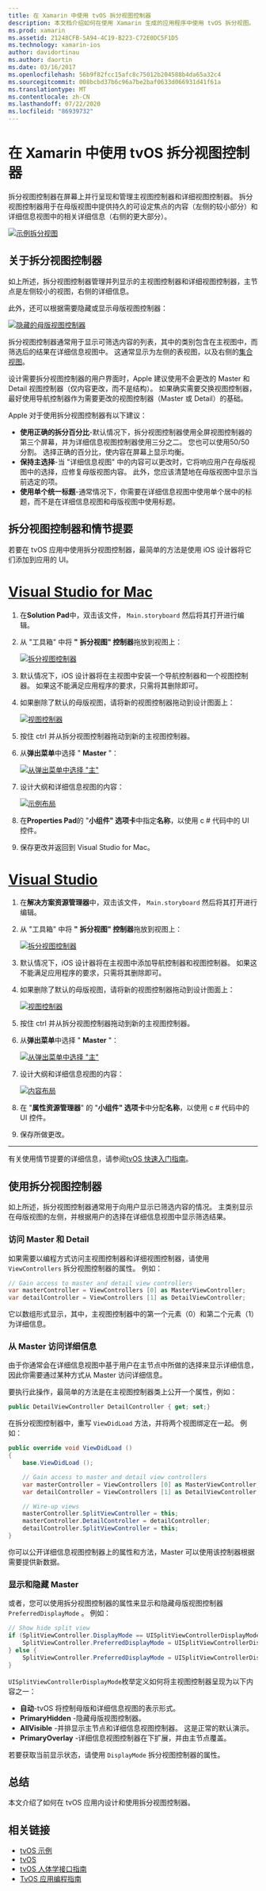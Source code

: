 ```yaml
---
title: 在 Xamarin 中使用 tvOS 拆分视图控制器
description: 本文档介绍如何在使用 Xamarin 生成的应用程序中使用 tvOS 拆分视图。 它提供拆分视图控制器的高级概述、如何将它们与情节提要一起使用、如何访问大纲视图和详细视图以及显示和隐藏母版视图。
ms.prod: xamarin
ms.assetid: 21248CFB-5A94-4C19-B223-C72E0DC5F1D5
ms.technology: xamarin-ios
author: davidortinau
ms.author: daortin
ms.date: 03/16/2017
ms.openlocfilehash: 56b9f82fcc15afc8c75012b204588b4da65a32c4
ms.sourcegitcommit: 008bcbd37b6c96a7be2baf0633d066931d41f61a
ms.translationtype: MT
ms.contentlocale: zh-CN
ms.lasthandoff: 07/22/2020
ms.locfileid: "86939732"
---
```

# <a name="working-with-tvos-split-view-controllers-in-xamarin"></a>在 Xamarin 中使用 tvOS 拆分视图控制器

拆分视图控制器在屏幕上并行呈现和管理主视图控制器和详细视图控制器。 拆分视图控制器用于在母版视图中提供持久的可设定焦点的内容（左侧的较小部分）和详细信息视图中的相关详细信息（右侧的更大部分）。

[![示例拆分视图](split-views-images/intro01.png)](split-views-images/intro01.png#lightbox)

<a name="About-Split-View-Controllers"></a>

## <a name="about-split-view-controllers"></a>关于拆分视图控制器

如上所述，拆分视图控制器管理并列显示的主视图控制器和详细视图控制器，主节点是左侧较小的视图，右侧的详细信息。 

此外，还可以根据需要隐藏或显示母版视图控制器： 

[![隐藏的母版视图控制器](split-views-images/intro02.png)](split-views-images/intro02.png#lightbox)

拆分视图控制器通常用于显示可筛选内容的列表，其中的类别包含在主视图中，而筛选后的结果在详细信息视图中。 这通常显示为左侧的表视图，以及右侧的[集合视图](~/ios/tvos/user-interface/collection-views.md)。

设计需要拆分视图控制器的用户界面时，Apple 建议使用不会更改的 Master 和 Detail 视图控制器（仅内容更改，而不是结构）。 如果确实需要交换视图控制器，最好使用导航控制器作为需要更改的视图控制器（Master 或 Detail）的基础。

Apple 对于使用拆分视图控制器有以下建议：

- **使用正确的拆分百分比**-默认情况下，拆分视图控制器使用全屏视图控制器的第三个屏幕，并为详细信息视图控制器使用三分之二。 您也可以使用50/50 分割。 选择正确的百分比，使内容在屏幕上显示均衡。
- **保持主选择**-当 "详细信息视图" 中的内容可以更改时，它将响应用户在母版视图中的选择，应修复母版视图内容。 此外，您应该清楚地在母版视图中显示当前选定的项。
- **使用单个统一标题**-通常情况下，你需要在详细信息视图中使用单个居中的标题，而不是在详细信息视图和母版视图中使用标题。

<a name="Split-View-Controllers-and-Storyboards"></a>

## <a name="split-view-controllers-and-storyboards"></a>拆分视图控制器和情节提要

若要在 tvOS 应用中使用拆分视图控制器，最简单的方法是使用 iOS 设计器将它们添加到应用的 UI。

# <a name="visual-studio-for-mac"></a>[Visual Studio for Mac](#tab/macos)

1. 在**Solution Pad**中，双击该文件， `Main.storyboard` 然后将其打开进行编辑。
1. 从 "工具箱" 中将 **"** **拆分视图" 控制器**拖放到视图上： 

    [![拆分视图控制器](split-views-images/activity01.png)](split-views-images/activity01.png#lightbox)
1. 默认情况下，iOS 设计器将在主视图中安装一个导航控制器和一个视图控制器。 如果这不能满足应用程序的要求，只需将其删除即可。
1. 如果删除了默认的母版视图，请将新的视图控制器拖动到设计图面上： 

    [![视图控制器](split-views-images/activity02.png)](split-views-images/activity02.png#lightbox)
1. 按住 ctrl 并从拆分视图控制器拖动到新的主视图控制器。 
1. 从**弹出菜单**中选择 " **Master** "： 

    [![从弹出菜单中选择 "主"](split-views-images/activity03.png)](split-views-images/activity03.png#lightbox)
1. 设计大纲和详细信息视图的内容： 

    [![示例布局](split-views-images/activity04.png)](split-views-images/activity04.png#lightbox)
1. 在**Properties Pad**的 "**小组件" 选项卡**中指定**名称**，以使用 c # 代码中的 UI 控件。
1. 保存更改并返回到 Visual Studio for Mac。

# <a name="visual-studio"></a>[Visual Studio](#tab/windows)

1. 在**解决方案资源管理器**中，双击该文件， `Main.storyboard` 然后将其打开进行编辑。
1. 从 "工具箱" 中将 **"** **拆分视图" 控制器**拖放到视图上： 

    [![拆分视图控制器](split-views-images/activity01-vs.png)](split-views-images/activity01-vs.png#lightbox)
1. 默认情况下，iOS 设计器将在主视图中添加导航控制器和视图控制器。 如果这不能满足应用程序的要求，只需将其删除即可。
1. 如果删除了默认的母版视图，请将新的视图控制器拖动到设计图面上： 

    [![视图控制器](split-views-images/activity02-vs.png)](split-views-images/activity02-vs.png#lightbox)
1. 按住 ctrl 并从拆分视图控制器拖动到新的主视图控制器。 
1. 从**弹出菜单**中选择 " **Master** "： 

    [![从弹出菜单中选择 "主"](split-views-images/activity03-vs.png)](split-views-images/activity03-vs.png#lightbox)
1. 设计大纲和详细信息视图的内容： 

    [![内容布局](split-views-images/activity04.png)](split-views-images/activity04.png#lightbox)
1. 在 "**属性资源管理器**" 的 "**小组件" 选项卡**中分配**名称**，以使用 c # 代码中的 UI 控件。
1. 保存所做更改。

-----

有关使用情节提要的详细信息，请参阅[tvOS 快速入门指南](~/ios/tvos/get-started/hello-tvos.md)。

<a name="Working-with-Split-View-Controllers"></a>

## <a name="working-with-split-view-controllers"></a>使用拆分视图控制器

如上所述，拆分视图控制器通常用于向用户显示已筛选内容的情况。 主类别显示在母版视图的左侧，并根据用户的选择在详细信息视图中显示筛选结果。

<a name="Accessing-Master-and-Detail"></a>

### <a name="accessing-master-and-detail"></a>访问 Master 和 Detail

如果需要以编程方式访问主视图控制器和详细视图控制器，请使用 `ViewControllers` 拆分视图控制器的属性。 例如：

```csharp
// Gain access to master and detail view controllers
var masterController = ViewControllers [0] as MasterViewController;
var detailController = ViewControllers [1] as DetailViewController;
```

它以数组形式显示，其中，主视图控制器中的第一个元素（0）和第二个元素（1）为详细信息。

<a name="Accessing-Detail-from-Master"></a>

### <a name="accessing-detail-from-master"></a>从 Master 访问详细信息

由于你通常会在详细信息视图中基于用户在主节点中所做的选择来显示详细信息，因此你需要通过某种方式从 Master 访问详细信息。

要执行此操作，最简单的方法是在主视图控制器类上公开一个属性，例如：

```csharp
public DetailViewController DetailController { get; set;}
```

在拆分视图控制器中，重写 `ViewDidLoad` 方法，并将两个视图绑定在一起。 例如：

```csharp
public override void ViewDidLoad ()
{
    base.ViewDidLoad ();

    // Gain access to master and detail view controllers
    var masterController = ViewControllers [0] as MasterViewController;
    var detailController = ViewControllers [1] as DetailViewController;

    // Wire-up views
    masterController.SplitViewController = this;
    masterController.DetailController = detailController;
    detailController.SplitViewController = this;
}
```

你可以公开详细信息视图控制器上的属性和方法，Master 可以使用该控制器根据需要提供新数据。

<a name="Showing-and-Hiding-Master"></a>

### <a name="showing-and-hiding-master"></a>显示和隐藏 Master

或者，您可以使用拆分视图控制器的属性来显示和隐藏母版视图控制器 `PreferredDisplayMode` 。 例如：

```csharp
// Show hide split view
if (SplitViewController.DisplayMode == UISplitViewControllerDisplayMode.PrimaryHidden) {
    SplitViewController.PreferredDisplayMode = UISplitViewControllerDisplayMode.AllVisible;
} else {
    SplitViewController.PreferredDisplayMode = UISplitViewControllerDisplayMode.PrimaryHidden;
}
```

`UISplitViewControllerDisplayMode`枚举定义如何将主视图控制器呈现为以下内容之一：

- **自动**-tvOS 将控制母版和详细信息视图的表示形式。
- **PrimaryHidden** -隐藏母版视图控制器。
- **AllVisible** -并排显示主节点和详细信息视图控制器。 这是正常的默认演示。
- **PrimaryOverlay** -详细信息视图控制器在下扩展，并由主节点覆盖。

若要获取当前显示状态，请使用 `DisplayMode` 拆分视图控制器的属性。

<a name="Summary"></a>

## <a name="summary"></a>总结

本文介绍了如何在 tvOS 应用内设计和使用拆分视图控制器。

## <a name="related-links"></a>相关链接

- [tvOS 示例](https://docs.microsoft.com/samples/browse/?products=xamarin&term=Xamarin.iOS+tvOS)
- [tvOS](https://developer.apple.com/tvos/)
- [tvOS 人体学接口指南](https://developer.apple.com/tvos/human-interface-guidelines/)
- [TvOS 应用编程指南](https://developer.apple.com/library/prerelease/tvos/documentation/General/Conceptual/AppleTV_PG/)
